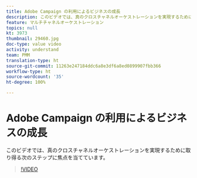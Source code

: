 ```yaml
---
title: Adobe Campaign の利用によるビジネスの成長
description: このビデオでは、真のクロスチャネルオーケストレーションを実現するために取り得る次のステップに焦点を当てています。
feature: マルチチャネルオーケストレーション
topics: null
kt: 3973
thumbnail: 29460.jpg
doc-type: value video
activity: understand
team: PMM
translation-type: ht
source-git-commit: 11263e247184ddc6a8e3df6a8ed0899907fbb366
workflow-type: ht
source-wordcount: '35'
ht-degree: 100%

---
```



# Adobe Campaign の利用によるビジネスの成長

このビデオでは、真のクロスチャネルオーケストレーションを実現するために取り得る次のステップに焦点を当てています。

>[!VIDEO](https://video.tv.adobe.com/v/29460?quality=12)
